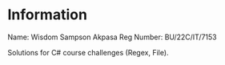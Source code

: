 # Information
Name: Wisdom Sampson Akpasa
Reg Number: BU/22C/IT/7153

Solutions for C# course challenges (Regex, File).
